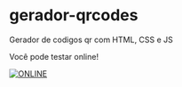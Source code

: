 # gerador-qrcodes
Gerador de codigos qr com HTML, CSS e JS

Você pode testar online!

[![ONLINE](https://img.shields.io/badge/-ABRIR-blue?style=for-the-badge)](http://git.elio.rf.gd/gerador-qr/)



